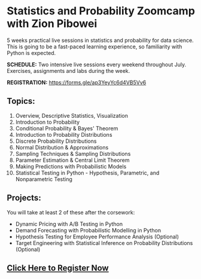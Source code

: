 # Statistics and Probability Zoomcamp with Zion Pibowei

5 weeks practical live sessions in statistics and probability for data science. This is going to be a fast-paced learning experience, so familiarity with Python is expected.

**SCHEDULE:** Two intensive live sessions every weekend throughout July. Exercises, assignments and labs during the week.

**REGISTRATION:** https://forms.gle/ap3YeyYc6d4VB5Vv6
## Topics:

1. Overview, Descriptive Statistics, Visualization
2. Introduction to Probability
3. Conditional Probability & Bayes' Theorem
4. Introduction to Probability Distributions
5. Discrete Probability Distributions
6. Normal Distribution & Approximations
7. Sampling Techniques & Sampling Distributions
8. Parameter Estimation & Central Limit Theorem
9. Making Predictions with Probabilistic Models
10. Statistical Testing in Python - Hypothesis, Parametric, and Nonparametric Testing

## Projects:
You will take at least 2 of these after the corsework:
- Dynamic Pricing with A/B Testing in Python
- Demand Forecasting with Probabilistic Modelling in Python
- Hypothesis Testing for Employee Performance Analysis (Optional)
- Target Engineering with Statistical Inference on Probability Distributions (Optional)

## [Click Here to Register Now](https://forms.gle/ap3YeyYc6d4VB5Vv6)
